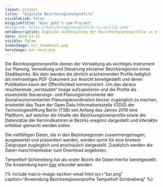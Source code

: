```yaml
---
layout: project
title:  "Digitale Bezirksregionenprofile"
visibleLink: false
blogLinkTitle: "Hier geht's zum Projekt"
#blogLink: https://bezirksregionenprofile-ts.netlify.com/
metaDescription: Digitale Aufbereitung der Bezirksregionenprofile in einer Webanwendung.
date: 2019-12-12
visible: false
indexImage: bzr-thumbnail.png
heroImage: bzr-hero.png
---
```



Die Bezirksregionenprofile dienen der Verwaltung als wichtiges Instrument zur Planung, Verwaltung und Steuerung einzelner Bezirksregionen eines Stadtbezirks. Bis dato werden die jährlich erscheinenden Profile lediglich als mehrseitiges PDF-Dokument zur Ansicht bereitgestellt und deren Publikation kaum der Öffentlichkeit kommuniziert. Um das daraus resultierende „verstaubte“ Image aufzupolieren und die Profile als essenzielle Steuerungs- und Planungsinstrumente der Sozialraumorientierten Planungskoordination besser zugänglich zu machen, erarbeitet das Team der Open Data Informationsstelle (ODIS) der Technologiestiftung Berlin (TSB) seit Anfang des Jahres 2019 eine Plattform, auf welcher die Inhalte der Bezirksregionenprofile sowie die Datensätze der Kernindikatoren je Bezirk(-sregion) dargestellt und interaktiv erlebbar gemacht werden sollen.

Die vielfältigen Daten, die in den Bezirksregionen zusammengetragen, ausgewertet und präsentiert werden, werden somit für eine breitere Zielgruppe zugänglich und anschaulich dargestellt. Zusätzlich werden die Daten maschinenlesbar zum Download angeboten.

Tempelhof-Schöneberg hat als erster Bezirk die Daten hierfür bereitgestellt. Die Anwendung kann [hier](xxx.de) erkundet werden.


{% include macro-image-section-small.html src="bzr.png" caption="Anwendung Bezirksregionenprofile Tempelhof-Schöneberg" %}
